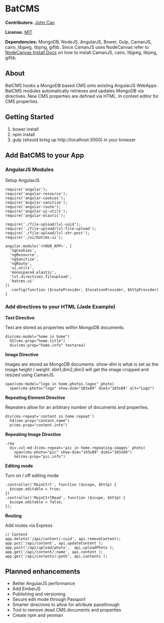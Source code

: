 BatCMS
======

__Contributors:__  [John Cao](https://twitter.com/jobacao)

__License:__ [MIT](http://www.opensource.org/licenses/mit-license.php)

__Dependencies:__ MongoDB, NodeJS, AngularJS, Bower, Gulp, CamanJS, cairo, libjpeg, libpng, giflib. Since CamanJS uses NodeCanvas refer to [NodeCanvas Install Docs](https://github.com/LearnBoost/node-canvas/wiki/Installation---OSX) on how to install CamanJS, cairo, libjpeg, libpng, giflib.

## About
BatCMS hooks a MongoDB based CMS onto existing AngularJS WebApps. BatCMS modules automatically retrieves and updates MongoDB via directives. New CMS properties are defined via HTML. In context editor for CMS properties.
 

## Getting Started
1. bower install
1. npm install
1. gulp (should bring up http://localhost:3000) in your browser

## Add BatCMS to your App

### AngularJS Modules
Setup AngularJS. 

    require('angular');
    require('angular-resource');
    require('angular-cookies');
    require('angular-sanitize');
    require('angular-route');
    require('angular-ui-utils');
    require('angular-elastic');

    require('./file-upload/lvl-uuid');
    require('./file-upload/lvl-file-upload');
    require('./file-upload/lvl-xhr-post');
    require('./ui/batcms-ui');

    angular.module('<YOUR_APP>', [
      'ngCookies',
      'ngResource',
      'ngSanitize',
      'ngRoute',
      'ui.utils',
      'monospaced.elastic',
      'lvl.directives.fileupload',
      'batcms.ui'
    ])
      .config(function ($routeProvider, $locationProvider, $httpProvider) {

### Add directives to your HTML (Jade Example) 
__Text Directive__

Text are stored as properties within MongoDB documents.

    div(cms-model="home in home")
      h5(cms-prop="home.title")
      div(cms-prop="home.info" textarea)

__Image Directive__

Images are stored as MongoDB documents. show-dim is what is set as the image height / weight. dim1,dim2,dim3 will get the image cropped and resized using CamanJS.

    span(cms-model="logo in home.photos.logoz" photo)
      span(cms-photo="logo" show-dim="103x89" dim1="103x89" alt="Logo")

__Repeating Element Directive__

Repeaters allow for an arbitrary number of documents and properties.

    div(cms-repeat='content in home.repeat')
      h4(cms-prop="content.name")
      p(cms-prop="content.info")      

__Repeating Image Directive__

    .row
      div.col-md-3(cms-repeat='pic in home.repeating-images' photo)
        span(cms-photo="pic" show-dim="103x89" dim1="103x89")
        h4(cms-prop="pic.info")

__Editing mode__

Turn on / off editing mode

    .controller('MainCtrl', function ($scope, $http) {
      $scope.editable = true;
    })
    .controller('MainCtrlRead', function ($scope, $http) {
      $scope.editable = false;
    });

__Routing__

Add routes via Express

    // Content
    app.delete('/api/content/:cuid', api.removeContent);
    app.put('/api/content', api.updateContent );
    app.post('/api/upload/photo',  api.uploadPhoto );
    app.get('/api/content/:name', api.content );
    app.get('/api/contents/:path', api.contents );


## Planned enhancements
* Better AngularJS performance
* Add EmberJS 
* Publishing and versioning
* Secure edit mode through Passport
* Smarter directives to allow for attribute passthrough
* Tool to remove dead CMS documents and properties
* Create npm and yeoman 
